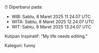 ⏰ Diperbarui pada:
- WIB: Sabtu, 8 Maret 2025 11.24.07 UTC
- WITA: Sabtu, 8 Maret 2025 12.24.07 UTC
- WIT: Sabtu, 8 Maret 2025 13.24.07 UTC

Kutipan Inspiratif:
"My life needs editing."


Kategori: funny

